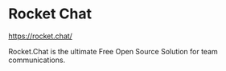 # Rocket Chat

https://rocket.chat/

Rocket.Chat is the ultimate Free Open Source Solution for team communications.
